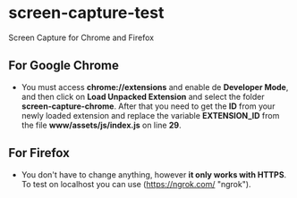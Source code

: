 # screen-capture-test #
Screen Capture for Chrome and Firefox
## For Google Chrome ##
* You must access **chrome://extensions** and enable de **Developer Mode**, and then click on **Load Unpacked Extension** and select the folder **screen-capture-chrome**.
After that you need to get the **ID** from your newly loaded extension and replace the variable **EXTENSION_ID** from the file **www/assets/js/index.js** on line **29**.

## For Firefox ##
* You don't have to change anything, however **it only works with HTTPS**. To test on localhost you can use (https://ngrok.com/ "ngrok").
